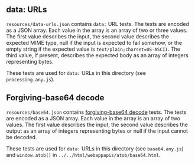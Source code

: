 ## data: URLs

`resources/data-urls.json` contains `data:` URL tests. The tests are encoded as a JSON array. Each value in the array is an array of two or three values. The first value describes the input, the second value describes the expected MIME type, null if the input is expected to fail somehow, or the empty string if the expected value is `text/plain;charset=US-ASCII`. The third value, if present, describes the expected body as an array of integers representing bytes.

These tests are used for `data:` URLs in this directory (see `processing.any.js`).

## Forgiving-base64 decode

`resources/base64.json` contains [forgiving-base64 decode](https://infra.spec.whatwg.org/#forgiving-base64-decode) tests. The tests are encoded as a JSON array. Each value in the array is an array of two values. The first value describes the input, the second value describes the output as an array of integers representing bytes or null if the input cannot be decoded.

These tests are used for `data:` URLs in this directory (see `base64.any.js`) and `window.atob()` in `../../html/webappapis/atob/base64.html`.
